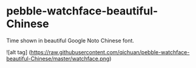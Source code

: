 pebble-watchface-beautiful-Chinese
==================================

Time shown in beautiful Google Noto Chinese font.

![alt tag] (https://raw.githubusercontent.com/qichuan/pebble-watchface-beautiful-Chinese/master/watchface.png)
